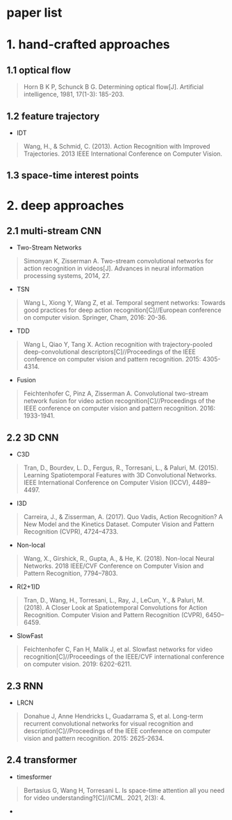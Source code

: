 # paper list

# 1. hand-crafted approaches
## 1.1 optical flow
> Horn B K P, Schunck B G. Determining optical flow[J]. Artificial intelligence, 1981, 17(1-3): 185-203.

## 1.2 feature trajectory
- IDT
> Wang, H., & Schmid, C. (2013). Action Recognition with Improved Trajectories. 2013 IEEE International Conference on Computer Vision. 

## 1.3 space-time interest points

# 2. deep approaches
## 2.1 multi-stream CNN
- Two-Stream Networks
> Simonyan K, Zisserman A. Two-stream convolutional networks for action recognition in videos[J]. Advances in neural information processing systems, 2014, 27.
- TSN
> Wang L, Xiong Y, Wang Z, et al. Temporal segment networks: Towards good practices for deep action recognition[C]//European conference on computer vision. Springer, Cham, 2016: 20-36.
- TDD
> Wang L, Qiao Y, Tang X. Action recognition with trajectory-pooled deep-convolutional descriptors[C]//Proceedings of the IEEE conference on computer vision and pattern recognition. 2015: 4305-4314.
- Fusion
> Feichtenhofer C, Pinz A, Zisserman A. Convolutional two-stream network fusion for video action recognition[C]//Proceedings of the IEEE conference on computer vision and pattern recognition. 2016: 1933-1941.



## 2.2 3D CNN
- C3D
> Tran, D., Bourdev, L. D., Fergus, R., Torresani, L., & Paluri, M. (2015). Learning Spatiotemporal Features with 3D Convolutional Networks. IEEE International Conference on Computer Vision (ICCV), 4489–4497.
- I3D
> Carreira, J., & Zisserman, A. (2017). Quo Vadis, Action Recognition? A New Model and the Kinetics Dataset. Computer Vision and Pattern Recognition (CVPR), 4724–4733.
- Non-local
> Wang, X., Girshick, R., Gupta, A., & He, K. (2018). Non-local Neural Networks. 2018 IEEE/CVF Conference on Computer Vision and Pattern Recognition, 7794–7803. 
- R(2+1)D
> Tran, D., Wang, H., Torresani, L., Ray, J., LeCun, Y., & Paluri, M. (2018). A Closer Look at Spatiotemporal Convolutions for Action Recognition. Computer Vision and Pattern Recognition (CVPR), 6450–6459.
- SlowFast
> Feichtenhofer C, Fan H, Malik J, et al. Slowfast networks for video recognition[C]//Proceedings of the IEEE/CVF international conference on computer vision. 2019: 6202-6211.






## 2.3 RNN
- LRCN
> Donahue J, Anne Hendricks L, Guadarrama S, et al. Long-term recurrent convolutional networks for visual recognition and description[C]//Proceedings of the IEEE conference on computer vision and pattern recognition. 2015: 2625-2634.


## 2.4 transformer
- timesformer
> Bertasius G, Wang H, Torresani L. Is space-time attention all you need for video understanding?[C]//ICML. 2021, 2(3): 4.

- 

